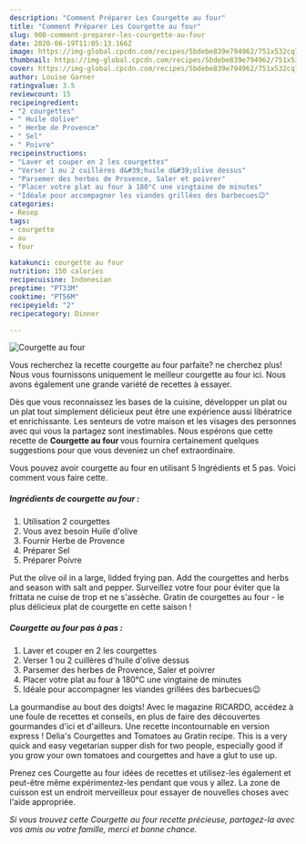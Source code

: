```yaml
---
description: "Comment Préparer Les Courgette au four"
title: "Comment Préparer Les Courgette au four"
slug: 908-comment-preparer-les-courgette-au-four
date: 2020-06-19T11:05:13.166Z
image: https://img-global.cpcdn.com/recipes/5bdebe839e794962/751x532cq70/courgette-au-four-photo-principale-de-la-recette.jpg
thumbnail: https://img-global.cpcdn.com/recipes/5bdebe839e794962/751x532cq70/courgette-au-four-photo-principale-de-la-recette.jpg
cover: https://img-global.cpcdn.com/recipes/5bdebe839e794962/751x532cq70/courgette-au-four-photo-principale-de-la-recette.jpg
author: Louise Garner
ratingvalue: 3.5
reviewcount: 15
recipeingredient:
- "2 courgettes"
- " Huile dolive"
- " Herbe de Provence"
- " Sel"
- " Poivre"
recipeinstructions:
- "Laver et couper en 2 les courgettes"
- "Verser 1 ou 2 cuillères d&#39;huile d&#39;olive dessus"
- "Parsemer des herbes de Provence, Saler et poivrer"
- "Placer votre plat au four à 180°C une vingtaine de minutes"
- "Idéale pour accompagner les viandes grillées des barbecues😉"
categories:
- Resep
tags:
- courgette
- au
- four

katakunci: courgette au four 
nutrition: 150 calories
recipecuisine: Indonesian
preptime: "PT33M"
cooktime: "PT56M"
recipeyield: "2"
recipecategory: Dinner

---
```



![Courgette au four](https://img-global.cpcdn.com/recipes/5bdebe839e794962/751x532cq70/courgette-au-four-photo-principale-de-la-recette.jpg)

Vous recherchez la recette courgette au four parfaite? ne cherchez plus! Nous vous fournissons uniquement le meilleur courgette au four ici. Nous avons également une grande variété de recettes à essayer.

Dès que vous reconnaissez les bases de la cuisine, développer un plat ou un plat tout simplement délicieux peut être une expérience aussi libératrice et enrichissante. Les senteurs de votre maison et les visages des personnes avec qui vous la partagez sont inestimables. Nous espérons que cette recette de <strong> Courgette au four </strong> vous fournira certainement quelques suggestions pour que vous deveniez un chef extraordinaire.

<!--inarticleads1-->

Vous pouvez avoir courgette au four en utilisant 5 Ingrédients et 5 pas. Voici comment vous faire cette.

##### Ingrédients de courgette au four :

1. Utilisation 2 courgettes
1. Vous avez besoin  Huile d&#39;olive
1. Fournir  Herbe de Provence
1. Préparer  Sel
1. Préparer  Poivre


Put the olive oil in a large, lidded frying pan. Add the courgettes and herbs and season with salt and pepper. Surveillez votre four pour éviter que la frittata ne cuise de trop et ne s&#39;assèche. Gratin de courgettes au four - le plus délicieux plat de courgette en cette saison ! 

<!--inarticleads2-->

##### Courgette au four pas à pas :

1. Laver et couper en 2 les courgettes
1. Verser 1 ou 2 cuillères d&#39;huile d&#39;olive dessus
1. Parsemer des herbes de Provence, Saler et poivrer
1. Placer votre plat au four à 180°C une vingtaine de minutes
1. Idéale pour accompagner les viandes grillées des barbecues😉


La gourmandise au bout des doigts! Avec le magazine RICARDO, accédez à une foule de recettes et conseils, en plus de faire des découvertes gourmandes d&#39;ici et d&#39;ailleurs. Une recette incontournable en version express ! Delia&#39;s Courgettes and Tomatoes au Gratin recipe. This is a very quick and easy vegetarian supper dish for two people, especially good if you grow your own tomatoes and courgettes and have a glut to use up. 

<!--inarticleads1-->

<p>
Prenez ces Courgette au four idées de recettes et utilisez-les également et peut-être même expérimentez-les pendant que vous y allez. La zone de cuisson est un endroit merveilleux pour essayer de nouvelles choses avec l'aide appropriée.
</p>

<p>
<i>Si vous trouvez cette Courgette au four recette précieuse, partagez-la avec vos amis ou votre famille, merci et bonne chance.</i>
</p>
